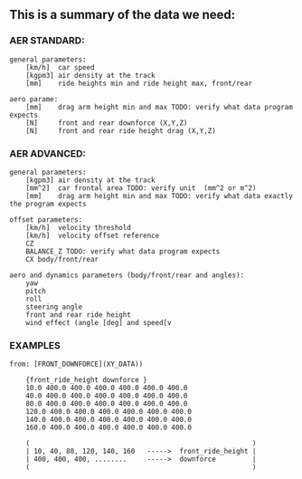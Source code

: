 ## This is a summary of the data we need: ##


### AER STANDARD: ###

    general parameters:
        [km/h]  car speed
        [kgpm3] air density at the track 
        [mm]    ride heights min and ride height max, front/rear

    aero parame:
        [mm]    drag arm height min and max TODO: verify what data program expects
        [N]     front and rear downforce (X,Y,Z)
        [N]     front and rear ride height drag (X,Y,Z)

### AER ADVANCED: ###

    general parameters:
        [kgpm3] air density at the track
        [mm^2]  car frontal area TODO: verify unit  (mm^2 or m^2)
        [mm]    drag arm height min and max TODO: verify what data exactly the program expects

    offset parameters:
        [km/h]  velocity threshold 
        [km/h]  velocity offset reference
        CZ
        BALANCE_Z TODO: verify what data program expects
        CX body/front/rear

    aero and dynamics parameters (body/front/rear and angles):
        yaw
        pitch
        roll 
        steering angle 
        front and rear ride height 
        wind effect (angle [deg] and speed[v


### EXAMPLES ###

    from: [FRONT_DOWNFORCE](XY_DATA))

        {front_ride_height downforce }
        10.0 400.0 400.0 400.0 400.0 400.0 400.0
        40.0 400.0 400.0 400.0 400.0 400.0 400.0
        80.0 400.0 400.0 400.0 400.0 400.0 400.0
        120.0 400.0 400.0 400.0 400.0 400.0 400.0
        140.0 400.0 400.0 400.0 400.0 400.0 400.0
        160.0 400.0 400.0 400.0 400.0 400.0 400.0

        (                                                       )
        | 10, 40, 80, 120, 140, 160   ----->  front_ride_height |
        | 400, 400, 400, ........     ----->  downforce         |
        (                                                       )
